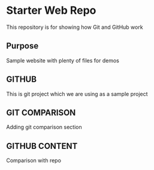 # Starter Web Repo

This repository is for showing how Git and GitHub work

## Purpose

Sample website with plenty of files for demos

## GITHUB 
This is git project which we are using as a sample project

## GIT COMPARISON
Adding git comparison section

## GITHUB CONTENT 
Comparison with repo